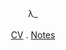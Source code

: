 <div style="text-align: center;"> λ_ </div>
<br/>
<div style="text-align: center;"> <a href="https://cv.labinojha.com.np">CV</a> . <a href="https://notes.labinojha.com.np">Notes</a> </div>
